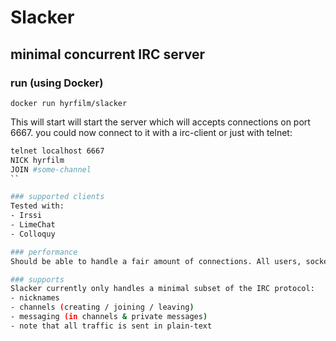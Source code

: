 # Slacker
## minimal concurrent IRC server

### run (using Docker)
`docker run hyrfilm/slacker`

This will start will start the server which will accepts connections on port 6667.
you could now connect to it with a irc-client or just with telnet:
```bash
telnet localhost 6667
NICK hyrfilm
JOIN #some-channel
``

### supported clients
Tested with:
- Irssi
- LimeChat
- Colloquy

### performance
Should be able to handle a fair amount of connections. All users, sockets & channels are handled concurrently.

### supports
Slacker currently only handles a minimal subset of the IRC protocol:
- nicknames
- channels (creating / joining / leaving)
- messaging (in channels & private messages)
- note that all traffic is sent in plain-text